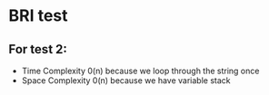 # BRI test

## For test 2:

- Time Complexity 0(n) because we loop through the string once
- Space Complexity 0(n) because we have variable stack
